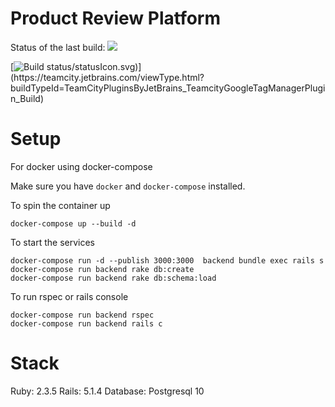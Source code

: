# Product Review Platform

Status of the last build: <img src="http://teamcity.gahmen.tech:8111/app/rest/builds/buildType:(project:(id:ProductReviewPlatform)))/statusIcon.svg"/>

[![Build status](https://teamcity.jetbrains.com/guestAuth/app/rest/builds/buildType:(project:(id:ProductReviewPlatform)))/statusIcon.svg)](https://teamcity.jetbrains.com/viewType.html?buildTypeId=TeamCityPluginsByJetBrains_TeamcityGoogleTagManagerPlugin_Build)

# Setup

For docker using docker-compose

Make sure you have `docker` and `docker-compose` installed.

To spin the container up
```
docker-compose up --build -d
```

To start the services
```
docker-compose run -d --publish 3000:3000  backend bundle exec rails s
docker-compose run backend rake db:create
docker-compose run backend rake db:schema:load
```

To run rspec or rails console
```
docker-compose run backend rspec
docker-compose run backend rails c
```

# Stack
Ruby: 2.3.5
Rails: 5.1.4
Database: Postgresql 10
